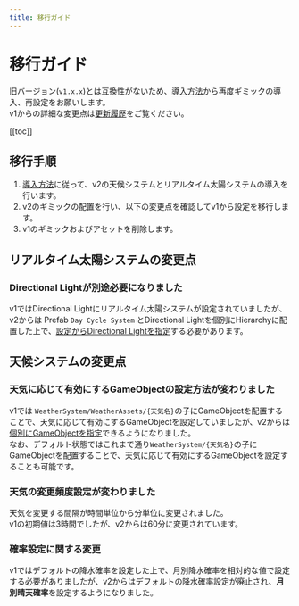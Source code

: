 ```yaml
---
title: 移行ガイド
---
```


# 移行ガイド
旧バージョン(`v1.x.x`)とは互換性がないため、[導入方法](./getting-started)から再度ギミックの導入、再設定をお願いします。  
v1からの詳細な変更点は[更新履歴](./changelog#v2-0-0)をご覧ください。  

[[toc]]

## 移行手順
1. [導入方法](./getting-started)に従って、v2の天候システムとリアルタイム太陽システムの導入を行います。
2. v2のギミックの配置を行い、以下の変更点を確認してv1から設定を移行します。
3. v1のギミックおよびアセットを削除します。

## リアルタイム太陽システムの変更点
### Directional Lightが別途必要になりました
v1ではDirectional Lightにリアルタイム太陽システムが設定されていましたが、v2からは Prefab `Day Cycle System` とDirectional Lightを個別にHierarchyに配置した上で、[設定からDirectional Lightを指定](./settings#directional-light-sun)する必要があります。

## 天候システムの変更点
### 天気に応じて有効にするGameObjectの設定方法が変わりました
v1では `WeatherSystem/WeatherAssets/{天気名}`の子にGameObjectを配置することで、天気に応じて有効にするGameObjectを設定していましたが、v2からは[個別にGameObjectを指定](./settings#weather-assets)できるようになりました。  
なお、デフォルト状態ではこれまで通り`WeatherSystem/{天気名}`の子にGameObjectを配置することで、天気に応じて有効にするGameObjectを設定することも可能です。

### 天気の変更頻度設定が変わりました
天気を変更する間隔が時間単位から分単位に変更されました。  
v1の初期値は3時間でしたが、v2からは60分に変更されています。  

### 確率設定に関する変更
v1ではデフォルトの降水確率を設定した上で、月別降水確率を相対的な値で設定する必要がありましたが、v2からはデフォルトの降水確率設定が廃止され、**月別晴天確率**を設定するようになりました。
